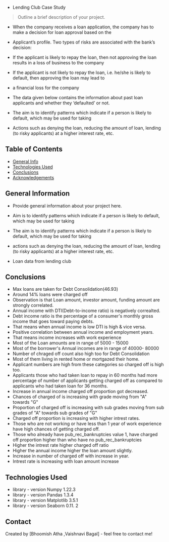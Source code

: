 - Lending Club Case Study
> Outline a brief description of your project.
- When the company receives a loan application, the company has to make a decision for loan approval based on the 
- Applicant’s profile. Two types of risks are associated with the bank’s decision:

- If the applicant is likely to repay the loan, then not approving the loan results in a loss of business to the company

- If the applicant is not likely to repay the loan, i.e. he/she is likely to default, then approving the loan may lead to 
- a financial loss for the company

- The data given below contains the information about past loan applicants and whether they ‘defaulted’ or not. 
- The aim is to identify patterns which indicate if a person is likely to default, which may be used for taking 
- Actions such as denying the loan, reducing the amount of loan, lending (to risky applicants) at a higher interest rate, etc.

## Table of Contents
* [General Info](#general-information)
* [Technologies Used](#technologies-used)
* [Conclusions](#conclusions)
* [Acknowledgements](#acknowledgements)

<!-- You can include any other section that is pertinent to your problem -->

## General Information
- Provide general information about your project here.

- Aim is to identify patterns which indicate if a person is likely to default, which may be used for taking 

- The aim is to identify patterns which indicate if a person is likely to default, which may be used for taking 
-  actions such as denying the loan, reducing the amount of loan, lending (to risky applicants) at a higher interest rate, etc.

- Loan data from lending club

<!-- You don't have to answer all the questions - just the ones relevant to your project. -->

## Conclusions
- Max loans are taken for Debt Consolidation(46.93)
- Around 14% loans were charged off
- Observation is that Loan amount, investor amount, funding amount are strongly correlated.
- Annual income with DTI(Debt-to-income ratio) is negatively correalted.
- Debt income ratio is the percentage of a consumer's monthly gross income that goes toward paying debts. 
- That means when annual income is low DTI is high & vice versa.
- Positive correlation between annual income and employment years.
- That means income increases with work experience
- Most of the Loan amounts are in range of 5000 - 15000
- Most of the borrower's Annual incomes are in range of 40000- 80000
- Number of chraged off count also high too for Debt Consolidation
- Most of them living in rented home or mortgazed their home.
- Applicant numbers are high from these categories so charged off is high too.
- Applicants those who had taken loan to repay in 60 months had more percentage of number of applicants getting charged off as compared to applicants who had taken loan for 36 months.
- Increase in annual income charged off proportion got decreased.
- Chances of charged of is increasing with grade moving from "A" towards "G"
- Proportion of charged off is increasing with sub grades moving from sub grades of "A" towards sub grades of "G"
- Charged off proportion is increasing with higher intrest rates.
- Those who are not working or have less than 1 year of work experience have high chances of getting charged off.
- Those who already have pub_rec_bankruptcies value 1, have charged off proportion higher than who have no pub_rec_bankruptcies
- Higher the intrest rate higher charged off ratio
- Higher the annual income higher the loan amount slightly.
- Increase in number of charged off with increase in year.
- Intrest rate is increasing with loan amount increase
<!-- You don't have to answer all the questions - just the ones relevant to your project. -->

## Technologies Used
- library - version Numpy 1.22.3
- library - version Pandas 1.3.4
- library - version Matplotlib 3.5.1
- library - version Seaborn 0.11. 2
<!-- As the libraries versions keep on changing, it is recommended to mention the version of library used in this project -->


## Contact
Created by [Bhoomish Atha ,Vaishnavi Bagal] - feel free to contact me!


